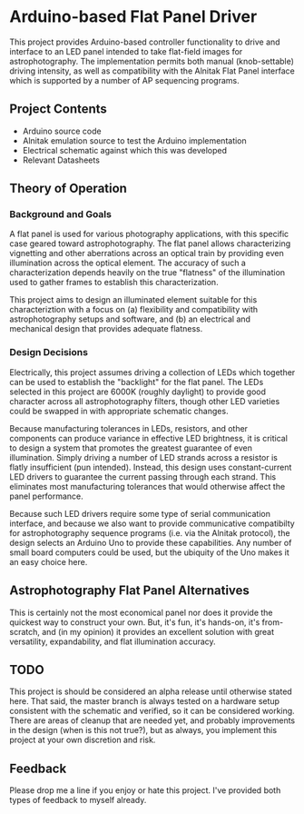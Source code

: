 # Arduino-based Flat Panel Driver
This project provides Arduino-based controller functionality to drive and 
interface to an LED panel intended to take flat-field images for 
astrophotography.  The implementation permits both manual (knob-settable)
driving intensity, as well as compatibility with the Alnitak Flat Panel
interface which is supported by a number of AP sequencing programs.

## Project Contents

* Arduino source code
* Alnitak emulation source to test the Arduino implementation
* Electrical schematic against which this was developed
* Relevant Datasheets

## Theory of Operation

### Background and Goals

A flat panel is used for various photography applications, with this specific 
case geared toward astrophotography.  The flat panel allows characterizing
vignetting and other aberrations across an optical train by providing even
illumination across the optical element.  The accuracy of such a
characterization depends heavily on the true "flatness" of the illumination used
to gather frames to establish this characterization.

This project aims to design an illuminated element suitable for this
characteriztion with a focus on (a) flexibility and compatibility with
astrophotography setups and software, and (b) an electrical and mechanical 
design that provides adequate flatness.

### Design Decisions

Electrically, this project assumes driving a collection of LEDs which together
can be used to establish the "backlight" for the flat panel.  The LEDs selected
in this project are 6000K (roughly daylight) to provide good character across
all astrophotography filters, though other LED varieties could be swapped in
with appropriate schematic changes.

Because manufacturing tolerances in LEDs, resistors, and other components can
produce variance in effective LED brightness, it is critical to design a system
that promotes the greatest guarantee of even illumination.  Simply driving a
number of LED strands across a resistor is flatly insufficient (pun intended).
Instead, this design uses constant-current LED drivers to guarantee the current
passing through each strand.  This eliminates most manufacturing tolerances that
would otherwise affect the panel performance.

Because such LED drivers require some type of serial communication interface,
and because we also want to provide communicative compatibilty for
astrophotography sequence programs (i.e. via the Alnitak protocol), the design
selects an Arduino Uno to provide these capabilities.  Any number of small board
computers could be used, but the ubiquity of the Uno makes it an easy choice
here.

## Astrophotography Flat Panel Alternatives

This is certainly not the most economical panel nor does it provide the 
quickest way to construct your own.  But, it's fun, it's hands-on, it's 
from-scratch, and (in my opinion) it provides an excellent solution with great 
versatility, expandability, and flat illumination accuracy.

## TODO

This project is should be considered an alpha release until otherwise stated
here.  That said, the master branch is always tested on a hardware setup
consistent with the schematic and verified, so it can be considered working.
There are areas of cleanup that are needed yet, and probably improvements in the
design (when is this not true?), but as always, you implement this project at 
your own discretion and risk.

## Feedback

Please drop me a line if you enjoy or hate this project.  I've provided both 
types of feedback to myself already.
